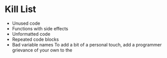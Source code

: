 Kill List
=========
* Unused code
* Functions with side effects
* Unformatted code
* Repeated code blocks
* Bad variable names
To add a bit of a personal touch, add a programmer grievance of your own to the
